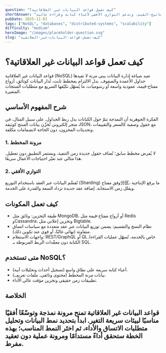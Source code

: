 ```yaml
---
question: "كيف تعمل قواعد البيانات غير العلاقاتية؟"
shortAnswer: "تخزن البيانات ببنى مرنة مثل الوثائق والمفاتيح‑القيم، وتدعم التوازي الأفقي لأعباء كتابة وقراءة عالية."
pubDate: 2025-11-01
tags: ["NoSQL", "databases", "distributed-systems", "scalability"]
difficulty: "medium"
heroImage: "/images/placeholder-question.svg"
slug: "كيف-تعمل-قواعد-البيانات-غير-العلائقية"
---
```


# كيف تعمل قواعد البيانات غير العلاقاتية؟
قواعد البيانات غير العلاقاتية (NoSQL) تعيد صياغة إدارة البيانات ببنى مرنة لا تقيدها جداول الأعمدة والصفوف. بدل الالتزام بمخطط ثابت، تُدار البيانات كوثائق، أزواج مفتاح‑قيمة، عمودية واسعة أو رسوميات، ما يُسهّل تكيّفها السريع مع متطلبات المنتجات المتغيرة.

## شرح المفهوم الأساسي
الفكرة الجوهرية أن النمذجة تتمّ حول الكيانات بدل ربط الجداول. على سبيل المثال، في متجر إلكتروني تُخزّن بيانات المنتج كوثيقة JSON، مع حقول وصفية كالسعر والتقييمات وتحديثات المخزون، دون الحاجة لانضمامات مكلفة.

### 1. مرونة المخطط
لا يُفرض مخطط سابق؛ تُضاف حقول جديدة زمن التنفيذ، ويستمر التطبيق دون تعطيل. هذا مثالي عند تغيّر احتياجات الأعمال سريعًا.

### 2. التوازي الأفقي
تُقسَّم البيانات عبر العقد باستخدام التوزيع (Sharding) وفق مفتاح分区، ما يرفع الإنتاجية ويقلل زمن الاستجابة. إضافة عقد جديدة تزداد السعة والقدرة على الخدمة.

## كيف تعمل المكونات
- طبقة التخزين: وثائق مثل MongoDB، أو أزواج مفتاح‑قيمة مثل Redis وCassandra، وتخزين إعلاني مثل Bigtable.
- نظام النسخ والتقسيم: يضمن توزيع البيانات عبر عقد متعددة مع سياسات اتساق متفاوتة (نهائي غالبًا، أو قوي عند تكوين ذلك).
- واجهات الاستعلام: REST/GraphQL أو QL خاص بالخدمة، تُسهّل عمليات القراءة/الكتابة دون معقّدات الربط المربوطة بـ SQL.

## متى تستخدم NoSQL؟
- أعباء كتابة سريعة على نطاق واسع (تسجيل أحداث وتحليلات آنية).
- بيانات مرنة المخطط (محتوى وثائقي، ملفات تعريف).
- تطبيقات زمن حقيقي وتخزين مؤقت عالي الأداء.

## الخلاصة
قواعد البيانات غير العلاقاتية تمنح مرونة نمذجة وتوسّعًا أفقيًا مناسبًا لبيئات سريعة التغير. ابدأ بتحديد نمط البيانات وتحليل متطلبات الاتساق والأداء، ثم اختَر النمط المناسب؛ بهذه الخطة ستحقق أداءً مستدامًا ومرونة عملية دون تعقيد مفرط.
---